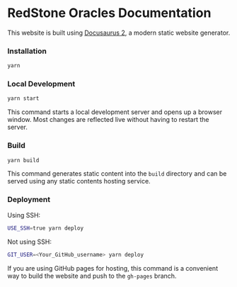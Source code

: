 # RedStone Oracles Documentation

This website is built using [Docusaurus 2](https://docusaurus.io/), a modern static website generator.

### Installation

```sh
yarn
```

### Local Development

```sh
yarn start
```

This command starts a local development server and opens up a browser window. Most changes are reflected live without having to restart the server.

### Build

```sh
yarn build
```

This command generates static content into the `build` directory and can be served using any static contents hosting service.

### Deployment

Using SSH:

```sh
USE_SSH=true yarn deploy
```

Not using SSH:

```sh
GIT_USER=<Your_GitHub_username> yarn deploy
```

If you are using GitHub pages for hosting, this command is a convenient way to build the website and push to the `gh-pages` branch.
